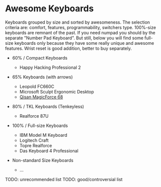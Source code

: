 # Awesome Keyboards

Keyboards grouped by size and sorted by awesomeness. The selection criteria are: comfort, features, programmability, switchers type. 100%-size keyboards are remnant of the past. If you need numpad you should by the separate "Number Pad Keyboard". But still, below you will find some full-size keyboards only because they have some really unique and awesome features. Wrist reset is good addition, better to buy separately.

- 60% / Compact Keyboards
  * Happy Hacking Professional 2

- 65% Keyboards (with arrows)
  * Leopold FC660C
  * Microsoft Sculpt Ergonomic Desktop
  * [Qisan MagicForce 68](./qisan_magicforce_68/en.md)

- 80% / TKL Keyboards (Tenkeyless)
  * Realforce 87U

- 100% / Full-size Keyboards
  * IBM Model M Keyboard
  * Logitech Craft 
  * Topre Realforce
  * Das Keyboard 4 Professional

- Non-standard Size Keyboards
  * ...


TODO: unrecommended list
TODO: good/controversial list
